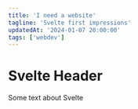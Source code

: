 ```yaml
---
title: 'I need a website'
tagline: 'Svelte first impressions'
updatedAt: '2024-01-07 20:00:00'
tags: ['webdev']
---
```


# Svelte Header

Some text about Svelte

